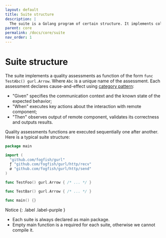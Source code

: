 ```yaml
---
layout: default
title: Suite structure
description: |
  The suite is a Golang program of certain structure. It implements collection of function, each declares cause-and-effect of networking I/O.
parent: core
permalink: /docs/core/suite
nav_order: 1
---
```


# Suite structure

The suite implements a quality assessments as function of the form `func TestAbc() gurl.Arrow`. Where `Abc` is a unique name of the assessment. Each assessment declares cause-and-effect using [category pattern](/docs/core/category):
* "Given" specifies the communication context and the known state of the expected behavior;
* "When" executes key actions about the interaction with remote component;
* "Then" observes output of remote component, validates its correctness and outputs results.

Quality assessments functions are executed sequentially one after another. Here is a typical suite structure:

```go
package main

import (
  "github.com/fogfish/gurl"
  ƒ "github.com/fogfish/gurl/http/recv"
  ø "github.com/fogfish/gurl/http/send"
)

func TestFoo() gurl.Arrow { /* ... */ }

func TestBar() gurl.Arrow { /* ... */ }

func main() {}
```

Notice
{: .label .label-purple }
* Each suite is always declared as main package. 
* Empty main function is a required for each suite, otherwise we cannot compile it.
